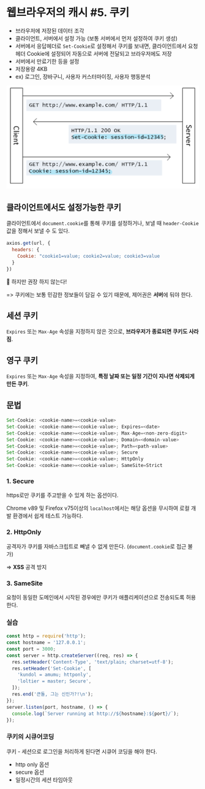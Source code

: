 # 웹브라우저의 캐시 #5. 쿠키

- 브라우저에 저장된 데이터 조각
- 클라이언트, 서버에서 설정 가능 (보통 서버에서 먼저 설정하여 쿠키 생성)
- 서버에서 응답헤더로 `Set-Cookie`로 설정해서 쿠키를 보내면, 클라이언트에서 요청헤더 Cookie에 설정되어 자동으로 서버에 전달되고 브라우저에도 저장
- 서버에서 만료기한 등을 설정
- 저장용량 4KB
- ex) 로그인, 장바구니, 사용자 커스터마이징, 사용자 행동분석

![쿠키](./image/image2.png)

## 클라이언트에서도 설정가능한 쿠키

클라이언트에서 `document.cookie`를 통해 쿠키를 설정하거나, 보낼 때 `header-Cookie` 값을 정해서 보낼 수 도 있다.

```js
axios.get(url, {
  headers: {
    Cookie: "cookie1=value; cookie2=value; cookie3=value
  }
})
```

🚨 하지만 권장 하지 않는다!

=> 쿠키에는 보통 민감한 정보들이 담길 수 있기 때문에, 제어권은 **서버**에 둬야 한다.

## 세션 쿠키

`Expires` 또는 `Max-Age` 속성을 지정하지 않은 것으로, **브라우저가 종료되면 쿠키도 사라짐**.

## 영구 쿠키

`Expires` 또는 `Max-Age` 속성을 지정하여, **특정 날짜 또는 일정 기간이 지나면 삭제되게 만든 쿠키**.

## 문법

```js
Set-Cookie: <cookie-name>=<cookie-value>
Set-Cookie: <cookie-name>=<cookie-value>; Expires=<date>
Set-Cookie: <cookie-name>=<cookie-value>; Max-Age=<non-zero-digit>
Set-Cookie: <cookie-name>=<cookie-value>; Domain=<domain-value>
Set-Cookie: <cookie-name>=<cookie-value>; Path=<path-value>
Set-Cookie: <cookie-name>=<cookie-value>; Secure
Set-Cookie: <cookie-name>=<cookie-value>; HttpOnly
Set-Cookie: <cookie-name>=<cookie-value>; SameSite=Strict
```

### 1. Secure

https로만 쿠키를 주고받을 수 있게 하는 옵션이다.

Chrome v89 및 Firefox v75이상의 `localhost`에서는 해당 옵션을 무시하여 로컬 개발 환경에서 쉽게 테스트 가능하다.

### 2. HttpOnly

공격자가 쿠키를 자바스크립트로 빼낼 수 없게 만든다.
(`document.cookie`로 접근 불가)

=> **XSS** 공격 방지

### 3. SameSite

요청이 동일한 도메인에서 시작된 경우에만 쿠키가 애플리케이션으로 전송되도록 허용한다.

### 실습

```js
const http = require('http');
const hostname = '127.0.0.1';
const port = 3000;
const server = http.createServer((req, res) => {
  res.setHeader('Content-Type', 'text/plain; charset=utf-8');
  res.setHeader('Set-Cookie', [
    'kundol = amumu; httponly',
    'loltier = master; Secure',
  ]);
  res.end('큰돌, 그는 신인가?!\n');
});
server.listen(port, hostname, () => {
  console.log(`Server running at http://${hostname}:${port}/`);
});
```

### 쿠키의 시큐어코딩

쿠키 - 세션으로 로그인을 처리하게 된다면 시큐어 코딩을 해야 한다.

- http only 옵션
- secure 옵션
- 일정시간의 세션 타임아웃
